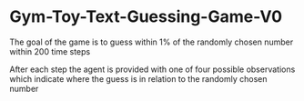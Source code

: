 # Gym-Toy-Text-Guessing-Game-V0

The goal of the game is to guess within 1% of the randomly chosen number within 200 time steps

After each step the agent is provided with one of four possible observations which indicate where the guess is in relation to the randomly chosen number

